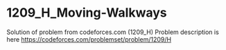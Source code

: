 # 1209_H_Moving-Walkways
Solution of problem from codeforces.com (1209_H)
Problem description is here
https://codeforces.com/problemset/problem/1209/H
